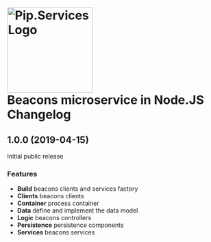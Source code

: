 # <img src="https://uploads-ssl.webflow.com/5ea5d3315186cf5ec60c3ee4/5edf1c94ce4c859f2b188094_logo.svg" alt="Pip.Services Logo" width="200"> <br/> Beacons microservice in Node.JS Changelog

## <a name="1.0.0"></a> 1.0.0 (2019-04-15)

Initial public release

### Features
* **Build** beacons clients and services factory
* **Clients** beacons clients
* **Container** process container
* **Data** define and implement the data model
* **Logic** beacons controllers
* **Persistence** persistence components
* **Services** beacons services
